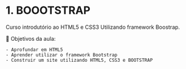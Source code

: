 # 1. BOOOTSTRAP
Curso introdutório ao HTML5 e CSS3 Utilizando framework Boostrap.

:dart: Objetivos da aula:

    - Aprofundar em HTML5
    - Aprender utilizar o framework Bootstrap
    - Construir um site utilizando HTML5, CSS3 e BOOTSTRAP
